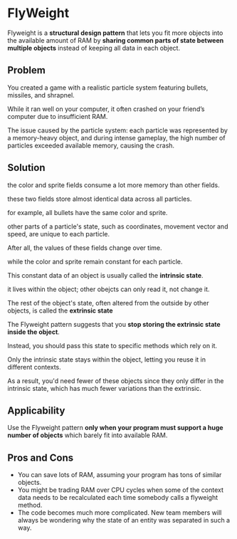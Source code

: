 # FlyWeight

Flyweight is a **structural design pattern** that lets you fit more objects into the available
amount of RAM by **sharing common parts of state between multiple objects** instead of keeping all
data in each object.

## Problem

You created a game with a realistic particle system featuring bullets, missiles, and shrapnel.

While it ran well on your computer, it often crashed on your friend’s computer due to insufficient
RAM.

The issue caused by the particle system: each particle was represented by a memory-heavy object, and
during intense gameplay, the high number of particles exceeded available memory, causing the crash.

## Solution

the color and sprite fields consume a lot more memory than other fields.

these two fields store almost identical data across all particles.

for example, all bullets have the same color and sprite.

other parts of a particle's state, such as coordinates, movement vector and speed, are unique to
each particle.

After all, the values of these fields change over time.

while the color and sprite remain constant for each particle.

This constant data of an object is usually called the **intrinsic state**.

it lives within the object; other obejcts can only read it, not change it.

The rest of the object's state, often altered from the outside by other objects, is called the
**extrinsic state**

The Flyweight pattern suggests that you **stop storing the extrinsic state inside the object**.

Instead, you should pass this state to specific methods which rely on it.

Only the intrinsic state stays within the object, letting you reuse it in different contexts.

As a result, you'd need fewer of these objects since they only differ in the intrinsic state, which
has much fewer variations than the extrinsic.

## Applicability

Use the Flyweight pattern **only when your program must support a huge number of objects** which
barely fit into available RAM.

## Pros and Cons

- You can save lots of RAM, assuming your program has tons of similar objects.
- You might be trading RAM over CPU cycles when some of the context data needs to be recalculated
  each
  time somebody calls a flyweight method.
- The code becomes much more complicated. New team members will always be wondering why the state of
  an entity was separated in such a way.